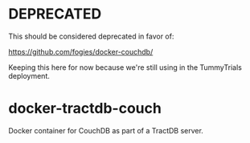 # DEPRECATED

This should be considered deprecated in favor of:

https://github.com/fogies/docker-couchdb/

Keeping this here for now because we're still using in the TummyTrials deployment.

# docker-tractdb-couch

Docker container for CouchDB as part of a TractDB server.
